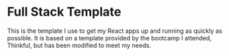 # Full Stack Template

This is the template I use to get my React apps up and running as quickly as possible.
It is based on a template provided by the bootcamp I attended, Thinkful, but has been modified to meet my needs.